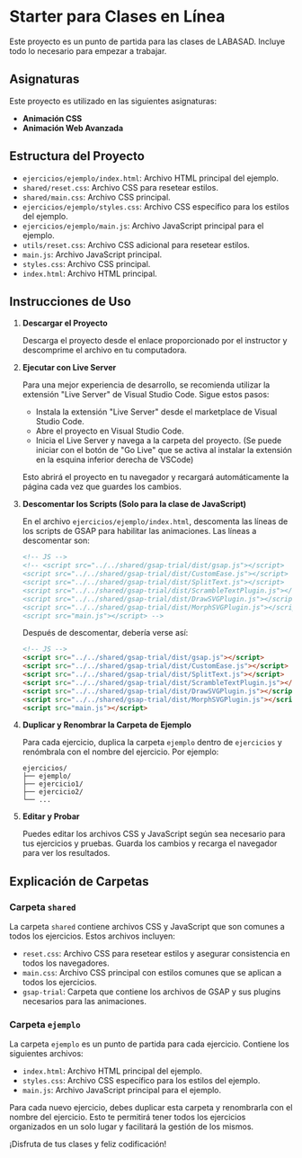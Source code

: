 # Starter para Clases en Línea

Este proyecto es un punto de partida para las clases de LABASAD.
Incluye todo lo necesario para empezar a trabajar.

## Asignaturas

Este proyecto es utilizado en las siguientes asignaturas:
- **Animación CSS**
- **Animación Web Avanzada**

## Estructura del Proyecto

- `ejercicios/ejemplo/index.html`: Archivo HTML principal del ejemplo.
- `shared/reset.css`: Archivo CSS para resetear estilos.
- `shared/main.css`: Archivo CSS principal.
- `ejercicios/ejemplo/styles.css`: Archivo CSS específico para los estilos del ejemplo.
- `ejercicios/ejemplo/main.js`: Archivo JavaScript principal para el ejemplo.
- `utils/reset.css`: Archivo CSS adicional para resetear estilos.
- `main.js`: Archivo JavaScript principal.
- `styles.css`: Archivo CSS principal.
- `index.html`: Archivo HTML principal.

## Instrucciones de Uso

1. **Descargar el Proyecto**

   Descarga el proyecto desde el enlace proporcionado por el instructor y descomprime el archivo en tu computadora.

2. **Ejecutar con Live Server**

   Para una mejor experiencia de desarrollo, se recomienda utilizar la extensión "Live Server" de Visual Studio Code. Sigue estos pasos:

   - Instala la extensión "Live Server" desde el marketplace de Visual Studio Code.
   - Abre el proyecto en Visual Studio Code.
   - Inicia el Live Server y navega a la carpeta del proyecto. (Se puede iniciar con el botón de "Go Live" que se activa al instalar la extensión en la esquina inferior derecha de VSCode)

   Esto abrirá el proyecto en tu navegador y recargará automáticamente la página cada vez que guardes los cambios.

3. **Descomentar los Scripts (Solo para la clase de JavaScript)**

   En el archivo `ejercicios/ejemplo/index.html`, descomenta las líneas de los scripts de GSAP para habilitar las animaciones. Las líneas a descomentar son:

   ```html
   <!-- JS -->
   <!-- <script src="../../shared/gsap-trial/dist/gsap.js"></script>
   <script src="../../shared/gsap-trial/dist/CustomEase.js"></script>
   <script src="../../shared/gsap-trial/dist/SplitText.js"></script>
   <script src="../../shared/gsap-trial/dist/ScrambleTextPlugin.js"></script>
   <script src="../../shared/gsap-trial/dist/DrawSVGPlugin.js"></script>
   <script src="../../shared/gsap-trial/dist/MorphSVGPlugin.js"></script>
   <script src="main.js"></script> -->
   ```

   Después de descomentar, debería verse así:

   ```html
   <!-- JS -->
   <script src="../../shared/gsap-trial/dist/gsap.js"></script>
   <script src="../../shared/gsap-trial/dist/CustomEase.js"></script>
   <script src="../../shared/gsap-trial/dist/SplitText.js"></script>
   <script src="../../shared/gsap-trial/dist/ScrambleTextPlugin.js"></script>
   <script src="../../shared/gsap-trial/dist/DrawSVGPlugin.js"></script>
   <script src="../../shared/gsap-trial/dist/MorphSVGPlugin.js"></script>
   <script src="main.js"></script>
   ```

4. **Duplicar y Renombrar la Carpeta de Ejemplo**

   Para cada ejercicio, duplica la carpeta `ejemplo` dentro de `ejercicios` y renómbrala con el nombre del ejercicio. Por ejemplo:

   ```
   ejercicios/
   ├── ejemplo/
   ├── ejercicio1/
   ├── ejercicio2/
   └── ...
   ```

5. **Editar y Probar**

   Puedes editar los archivos CSS y JavaScript según sea necesario para tus ejercicios y pruebas. Guarda los cambios y recarga el navegador para ver los resultados.

## Explicación de Carpetas

### Carpeta `shared`

La carpeta `shared` contiene archivos CSS y JavaScript que son comunes a todos los ejercicios. Estos archivos incluyen:

- `reset.css`: Archivo CSS para resetear estilos y asegurar consistencia en todos los navegadores.
- `main.css`: Archivo CSS principal con estilos comunes que se aplican a todos los ejercicios.
- `gsap-trial`: Carpeta que contiene los archivos de GSAP y sus plugins necesarios para las animaciones.

### Carpeta `ejemplo`

La carpeta `ejemplo` es un punto de partida para cada ejercicio. Contiene los siguientes archivos:

- `index.html`: Archivo HTML principal del ejemplo.
- `styles.css`: Archivo CSS específico para los estilos del ejemplo.
- `main.js`: Archivo JavaScript principal para el ejemplo.

Para cada nuevo ejercicio, debes duplicar esta carpeta y renombrarla con el nombre del ejercicio. Esto te permitirá tener todos los ejercicios organizados en un solo lugar y facilitará la gestión de los mismos.

¡Disfruta de tus clases y feliz codificación!